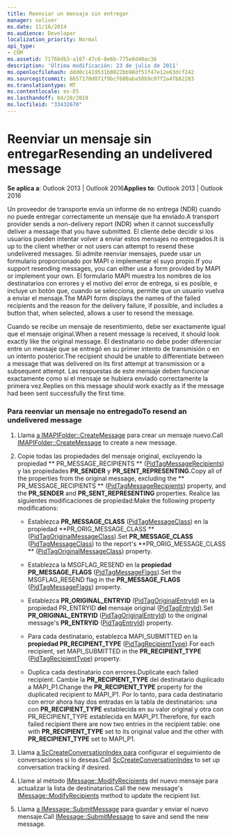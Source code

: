 ```yaml
---
title: Reenviar un mensaje sin entregar
manager: soliver
ms.date: 11/16/2014
ms.audience: Developer
localization_priority: Normal
api_type:
- COM
ms.assetid: 71768db3-a107-47c6-8e6b-775e8d40ac36
description: 'Última modificación: 23 de julio de 2011'
ms.openlocfilehash: ddd0c1419531b0822bb98df51f47e12e63dcf242
ms.sourcegitcommit: 8657170d071f9bcf680aba50b9c07f2a4fb82283
ms.translationtype: MT
ms.contentlocale: es-ES
ms.lasthandoff: 04/28/2019
ms.locfileid: "33432670"
---
```

# <a name="resending-an-undelivered-message"></a><span data-ttu-id="93734-103">Reenviar un mensaje sin entregar</span><span class="sxs-lookup"><span data-stu-id="93734-103">Resending an undelivered message</span></span>
  
<span data-ttu-id="93734-104">**Se aplica a**: Outlook 2013 | Outlook 2016</span><span class="sxs-lookup"><span data-stu-id="93734-104">**Applies to**: Outlook 2013 | Outlook 2016</span></span> 
  
<span data-ttu-id="93734-105">Un proveedor de transporte envía un informe de no entrega (NDR) cuando no puede entregar correctamente un mensaje que ha enviado.</span><span class="sxs-lookup"><span data-stu-id="93734-105">A transport provider sends a non-delivery report (NDR) when it cannot successfully deliver a message that you have submitted.</span></span> <span data-ttu-id="93734-106">El cliente debe decidir si los usuarios pueden intentar volver a enviar estos mensajes no entregados.</span><span class="sxs-lookup"><span data-stu-id="93734-106">It is up to the client whether or not users can attempt to resend these undelivered messages.</span></span> <span data-ttu-id="93734-107">Si admite reenviar mensajes, puede usar un formulario proporcionado por MAPI o implementar el suyo propio.</span><span class="sxs-lookup"><span data-stu-id="93734-107">If you support resending messages, you can either use a form provided by MAPI or implement your own.</span></span> <span data-ttu-id="93734-108">El formulario MAPI muestra los nombres de los destinatarios con errores y el motivo del error de entrega, si es posible, e incluye un botón que, cuando se selecciona, permite que un usuario vuelva a enviar el mensaje.</span><span class="sxs-lookup"><span data-stu-id="93734-108">The MAPI form displays the names of the failed recipients and the reason for the delivery failure, if possible, and includes a button that, when selected, allows a user to resend the message.</span></span>
  
<span data-ttu-id="93734-109">Cuando se recibe un mensaje de resentimiento, debe ser exactamente igual que el mensaje original.</span><span class="sxs-lookup"><span data-stu-id="93734-109">When a resent message is received, it should look exactly like the original message.</span></span> <span data-ttu-id="93734-110">El destinatario no debe poder diferenciar entre un mensaje que se entregó en su primer intento de transmisión o en un intento posterior.</span><span class="sxs-lookup"><span data-stu-id="93734-110">The recipient should be unable to differentiate between a message that was delivered on its first attempt at transmission or a subsequent attempt.</span></span> <span data-ttu-id="93734-111">Las respuestas de este mensaje deben funcionar exactamente como si el mensaje se hubiera enviado correctamente la primera vez.</span><span class="sxs-lookup"><span data-stu-id="93734-111">Replies on this message should work exactly as if the message had been sent successfully the first time.</span></span>
  
### <a name="to-resend-an-undelivered-message"></a><span data-ttu-id="93734-112">Para reenviar un mensaje no entregado</span><span class="sxs-lookup"><span data-stu-id="93734-112">To resend an undelivered message</span></span>
  
1. <span data-ttu-id="93734-113">Llama [a IMAPIFolder::CreateMessage](imapifolder-createmessage.md) para crear un mensaje nuevo.</span><span class="sxs-lookup"><span data-stu-id="93734-113">Call [IMAPIFolder::CreateMessage](imapifolder-createmessage.md) to create a new message.</span></span> 
    
2. <span data-ttu-id="93734-114">Copie todas las propiedades del mensaje original, excluyendo la propiedad \*\* PR_MESSAGE_RECIPIENTS \*\* ([PidTagMessageRecipients](pidtagmessagerecipients-canonical-property.md)) y las propiedades **PR_SENDER** y **PR_SENT_REPRESENTING.**</span><span class="sxs-lookup"><span data-stu-id="93734-114">Copy all of the properties from the original message, excluding the \*\* PR_MESSAGE_RECIPIENTS \*\* ([PidTagMessageRecipients](pidtagmessagerecipients-canonical-property.md)) property, and the **PR_SENDER** and **PR_SENT_REPRESENTING** properties.</span></span> <span data-ttu-id="93734-115">Realice las siguientes modificaciones de propiedad:</span><span class="sxs-lookup"><span data-stu-id="93734-115">Make the following property modifications:</span></span> 
    
   - <span data-ttu-id="93734-116">Establezca **PR_MESSAGE_CLASS** ([PidTagMessageClass](pidtagmessageclass-canonical-property.md)) en la propiedad \*\*PR_ORIG_MESSAGE_CLASS \*\* ([PidTagOriginalMessageClass](pidtagoriginalmessageclass-canonical-property.md)).</span><span class="sxs-lookup"><span data-stu-id="93734-116">Set **PR_MESSAGE_CLASS** ([PidTagMessageClass](pidtagmessageclass-canonical-property.md)) to the report's \*\*PR_ORIG_MESSAGE_CLASS \*\* ([PidTagOriginalMessageClass](pidtagoriginalmessageclass-canonical-property.md)) property.</span></span>
    
   - <span data-ttu-id="93734-117">Establezca la MSGFLAG_RESEND en la **propiedad PR_MESSAGE_FLAGS** ([PidTagMessageFlags](pidtagmessageflags-canonical-property.md)).</span><span class="sxs-lookup"><span data-stu-id="93734-117">Set the MSGFLAG_RESEND flag in the **PR_MESSAGE_FLAGS** ([PidTagMessageFlags](pidtagmessageflags-canonical-property.md)) property.</span></span>
    
   - <span data-ttu-id="93734-118">Establezca **PR_ORIGINAL_ENTRYID** ([PidTagOriginalEntryId](pidtagoriginalentryid-canonical-property.md)) en la propiedad PR_ENTRYID **del** mensaje original ([PidTagEntryId](pidtagentryid-canonical-property.md)).</span><span class="sxs-lookup"><span data-stu-id="93734-118">Set **PR_ORIGINAL_ENTRYID** ([PidTagOriginalEntryId](pidtagoriginalentryid-canonical-property.md)) to the original message's **PR_ENTRYID** ([PidTagEntryId](pidtagentryid-canonical-property.md)) property.</span></span>
    
   - <span data-ttu-id="93734-119">Para cada destinatario, establezca MAPI_SUBMITTED en la **propiedad PR_RECIPIENT_TYPE** ([PidTagRecipientType](pidtagrecipienttype-canonical-property.md)).</span><span class="sxs-lookup"><span data-stu-id="93734-119">For each recipient, set MAPI_SUBMITTED in the **PR_RECIPIENT_TYPE** ([PidTagRecipientType](pidtagrecipienttype-canonical-property.md)) property.</span></span> 
    
   - <span data-ttu-id="93734-120">Duplica cada destinatario con errores.</span><span class="sxs-lookup"><span data-stu-id="93734-120">Duplicate each failed recipient.</span></span> <span data-ttu-id="93734-121">Cambie la **PR_RECIPIENT_TYPE** del destinatario duplicado a MAPI_P1.</span><span class="sxs-lookup"><span data-stu-id="93734-121">Change the **PR_RECIPIENT_TYPE** property for the duplicated recipient to MAPI_P1.</span></span> <span data-ttu-id="93734-122">Por lo tanto, para cada destinatario con error ahora hay dos entradas en la tabla de  destinatarios: una con **PR_RECIPIENT_TYPE** establecida en su valor original y otra con PR_RECIPIENT_TYPE establecida en MAPI_P1.</span><span class="sxs-lookup"><span data-stu-id="93734-122">Therefore, for each failed recipient there are now two entries in the recipient table: one with **PR_RECIPIENT_TYPE** set to its original value and the other with **PR_RECIPIENT_TYPE** set to MAPI_P1.</span></span> 
    
3. <span data-ttu-id="93734-123">Llama [a ScCreateConversationIndex para](sccreateconversationindex.md) configurar el seguimiento de conversaciones si lo deseas.</span><span class="sxs-lookup"><span data-stu-id="93734-123">Call [ScCreateConversationIndex](sccreateconversationindex.md) to set up conversation tracking if desired.</span></span> 
    
4. <span data-ttu-id="93734-124">Llame al método [IMessage::ModifyRecipients](imessage-modifyrecipients.md) del nuevo mensaje para actualizar la lista de destinatarios.</span><span class="sxs-lookup"><span data-stu-id="93734-124">Call the new message's [IMessage::ModifyRecipients](imessage-modifyrecipients.md) method to update the recipient list.</span></span> 
    
5. <span data-ttu-id="93734-125">Llama [a IMessage::SubmitMessage](imessage-submitmessage.md) para guardar y enviar el nuevo mensaje.</span><span class="sxs-lookup"><span data-stu-id="93734-125">Call [IMessage::SubmitMessage](imessage-submitmessage.md) to save and send the new message.</span></span> 
    

